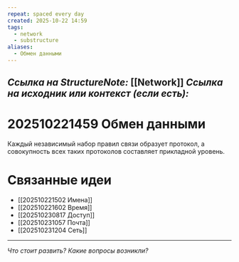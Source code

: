 ```yaml
---
repeat: spaced every day
created: 2025-10-22 14:59
tags:
  - network
  - substructure
aliases:
  - Обмен данными
---
```

*Ссылка на StructureNote:* [[Network]]
*Ссылка на исходник или контекст (если есть):*
-

# 202510221459 Обмен данными

Каждый независимый набор правил связи образует протокол, а совокупность всех таких протоколов составляет прикладной уровень.

# Связанные идеи

- [[202510221502 Имена]]
- [[202510221602 Время]]
- [[202510230817 Доступ]]
- [[202510231057 Почта]]
- [[202510231204 Сеть]] 

---

*Что стоит развить? Какие вопросы возникли?*
